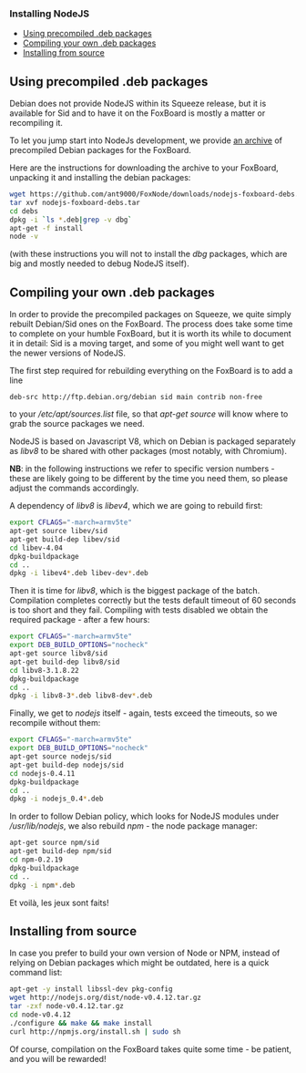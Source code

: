 ### Installing NodeJS ###

* [Using precompiled .deb packages](#deb)
* [Compiling your own .deb packages](#deb-build)
* [Installing from source](#src)

<a name="deb">Using precompiled .deb packages</a>
-------------------------------------------------

Debian does not provide NodeJS within its Squeeze release, but it is available for Sid and to have it on the FoxBoard is mostly a matter or recompiling it.

To let you jump start into NodeJs development, we provide [an archive](/ant9000/FoxNode/downloads/) of precompiled Debian packages for the FoxBoard.

Here are the instructions for downloading the archive to your FoxBoard, unpacking it and installing the debian packages:
```bash
wget https://github.com/ant9000/FoxNode/downloads/nodejs-foxboard-debs.tar
tar xvf nodejs-foxboard-debs.tar
cd debs
dpkg -i `ls *.deb|grep -v dbg`
apt-get -f install
node -v
```

(with these instructions you will not to install the *dbg* packages, which are big and mostly needed to debug NodeJS itself).

<a name="deb-build">Compiling your own .deb packages</a>
--------------------------------------------------------

In order to provide the precompiled packages on Squeeze, we quite simply rebuilt Debian/Sid ones on the FoxBoard. The process does take some time to complete on your humble FoxBoard, but it is worth its while to document it in detail: Sid is a moving target, and some of you might well want to get the newer versions of NodeJS.

The first step required for rebuilding everything on the FoxBoard is to add a line

```
deb-src http://ftp.debian.org/debian sid main contrib non-free
```

to your */etc/apt/sources.list* file, so that *apt-get source* will know where to grab the source packages we need.


NodeJS is based on Javascript V8, which on Debian is packaged separately as *libv8* to be shared with other packages (most notably, with Chromium).

**NB**: in the following instructions we refer to specific version numbers - these are likely going to be different by the time you need them, so please adjust the commands accordingly.

A dependency of *libv8* is *libev4*, which we are going to rebuild first:

```bash
export CFLAGS="-march=armv5te"
apt-get source libev/sid
apt-get build-dep libev/sid
cd libev-4.04
dpkg-buildpackage
cd ..
dpkg -i libev4*.deb libev-dev*.deb
```

Then it is time for *libv8*, which is the biggest package of the batch. Compilation completes correctly but the tests default timeout of 60 seconds is too short and they fail. Compiling with tests disabled we obtain the required package - after a few hours:

```bash
export CFLAGS="-march=armv5te"
export DEB_BUILD_OPTIONS="nocheck"
apt-get source libv8/sid
apt-get build-dep libv8/sid
cd libv8-3.1.8.22
dpkg-buildpackage
cd ..
dpkg -i libv8-3*.deb libv8-dev*.deb
```

Finally, we get to *nodejs* itself - again, tests exceed the timeouts, so we recompile without them:

```bash
export CFLAGS="-march=armv5te"
export DEB_BUILD_OPTIONS="nocheck"
apt-get source nodejs/sid
apt-get build-dep nodejs/sid
cd nodejs-0.4.11
dpkg-buildpackage
cd ..
dpkg -i nodejs_0.4*.deb
```

In order to follow Debian policy, which looks for NodeJS modules under */usr/lib/nodejs*, we also rebuild *npm* - the node package manager:

```bash
apt-get source npm/sid
apt-get build-dep npm/sid
cd npm-0.2.19
dpkg-buildpackage
cd ..
dpkg -i npm*.deb
```

Et voilà, les jeux sont faits!

<a name="src">Installing from source</a>
----------------------------------------

In case you prefer to build your own version of Node or NPM, instead of relying on Debian packages which might be outdated, here is 
a quick command list:

```bash
apt-get -y install libssl-dev pkg-config
wget http://nodejs.org/dist/node-v0.4.12.tar.gz
tar -zxf node-v0.4.12.tar.gz
cd node-v0.4.12
./configure && make && make install
curl http://npmjs.org/install.sh | sudo sh
```

Of course, compilation on the FoxBoard takes quite some time - be patient, and you will be rewarded!
